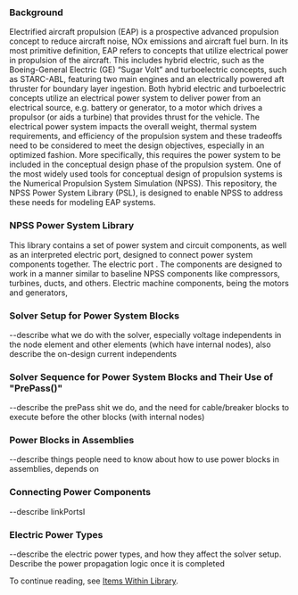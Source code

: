 ### Background
Electrified aircraft propulsion (EAP) is a prospective advanced propulsion concept to reduce aircraft noise, NOx emissions and aircraft fuel burn. In its most primitive definition, EAP refers to concepts that utilize electrical power in propulsion of the aircraft. This includes hybrid electric, such as the Boeing-General Electric (GE) “Sugar Volt” and turboelectric concepts, such as STARC-ABL, featuring two main engines and an electrically powered aft thruster for boundary layer ingestion. Both hybrid electric and turboelectric concepts utilize an electrical power system to deliver power from an electrical source, e.g. battery or generator, to a motor which drives a propulsor (or aids a turbine) that provides thrust for the vehicle. The electrical power system impacts the overall weight, thermal system requirements, and efficiency of the propulsion system and these tradeoffs need to be considered to meet the design objectives, especially in an optimized fashion. More specifically, this requires the power system to be included in the conceptual design phase of the propulsion system. One of the most widely used tools for conceptual design of propulsion systems is the Numerical Propulsion System Simulation (NPSS). This repository, the NPSS Power System Library (PSL), is designed to enable NPSS to address these needs for modeling EAP systems.

### NPSS Power System Library
This library contains a set of power system and circuit components, as well as an interpreted electric port, designed to connect power system components together. The electric port . The components are designed to work in a manner similar to baseline NPSS components like compressors, turbines, ducts, and others. Electric machine components, being the motors and generators, 

### Solver Setup for Power System Blocks
--describe what we do with the solver, especially voltage independents in the node element and other elements (which have internal nodes), also describe the on-design current independents

### Solver Sequence for Power System Blocks and Their Use of "PrePass()"
--describe the prePass shit we do, and the need for cable/breaker blocks to execute before the other blocks (with internal nodes)

### Power Blocks in Assemblies
--describe things people need to know about how to use power blocks in assemblies, depends on

### Connecting Power Components
--describe linkPortsI

### Electric Power Types
--describe the electric power types, and how they affect the solver setup. Describe the power propagation logic once it is completed

To continue reading, see [Items Within Library](Items-Within-Library).
